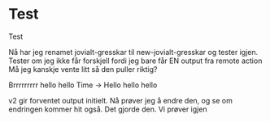 # Test
Test

Nå har jeg renamet jovialt-gresskar til new-jovialt-gresskar og tester igjen.
Tester om jeg ikke får forskjell fordi jeg bare får EN output fra remote action
Må jeg kanskje vente litt så den puller riktig?

Brrrrrrrrr hello hello
Time -> Hello hello hello

v2 gir forventet output initielt. Nå prøver jeg å endre den, og se om endringen kommer hit også. Det gjorde den. Vi prøver igjen
